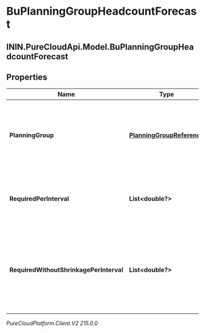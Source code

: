 # BuPlanningGroupHeadcountForecast

## ININ.PureCloudApi.Model.BuPlanningGroupHeadcountForecast

## Properties

|Name | Type | Description | Notes|
|------------ | ------------- | ------------- | -------------|
| **PlanningGroup** | [**PlanningGroupReference**](PlanningGroupReference) | The planning group to which this portion of the headcount forecast applies | [optional] |
| **RequiredPerInterval** | **List&lt;double?&gt;** | Required headcount per interval, referenced against the reference start date | [optional] |
| **RequiredWithoutShrinkagePerInterval** | **List&lt;double?&gt;** | Required headcount per interval without accounting for shrinkage, referenced against the reference start date | [optional] |



_PureCloudPlatform.Client.V2 215.0.0_
